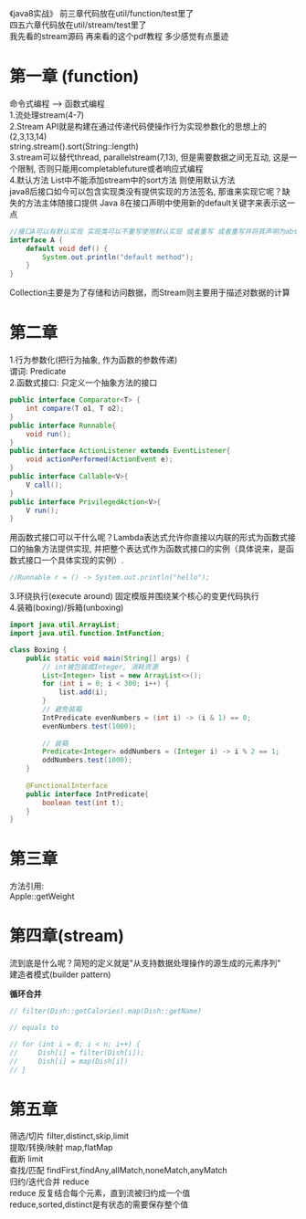 《java8实战》
前三章代码放在util/function/test里了  
四五六章代码放在util/stream/test里了  
我先看的stream源码 再来看的这个pdf教程 多少感觉有点墨迹  

# 第一章 (function)
命令式编程 --> 函数式编程  
1.流处理stream(4-7)  
2.Stream API就是构建在通过传递代码使操作行为实现参数化的思想上的(2,3,13,14)  
string.stream().sort(String::length)  
3.stream可以替代thread, parallelstream(7,13), 但是需要数据之间无互动, 这是一个限制, 否则只能用completablefuture或者响应式编程  
4.默认方法 List中不能添加stream中的sort方法 则使用默认方法  
java8后接口如今可以包含实现类没有提供实现的方法签名, 那谁来实现它呢？缺失的方法主体随接口提供 Java 8在接口声明中使用新的default关键字来表示这一点  
```java
//接口A可以有默认实现 实现类可以不重写使用默认实现 或者重写 或者重写并将其声明为abstract  
interface A { 
    default void def() {
        System.out.println("default method");
    }
}
```
Collection主要是为了存储和访问数据，而Stream则主要用于描述对数据的计算  

# 第二章
1.行为参数化(把行为抽象, 作为函数的参数传递)  
谓词: Predicate  
2.函数式接口: 只定义一个抽象方法的接口  
```java
public interface Comparator<T> {
    int compare(T o1, T o2);
}
public interface Runnable{
    void run();
}
public interface ActionListener extends EventListener{
    void actionPerformed(ActionEvent e);
}
public interface Callable<V>{
    V call();
}
public interface PrivilegedAction<V>{
    V run();
}
```
用函数式接口可以干什么呢？Lambda表达式允许你直接以内联的形式为函数式接口的抽象方法提供实现, 并把整个表达式作为函数式接口的实例（具体说来，是函数式接口一个具体实现的实例）.
```java
//Runnable r = () -> System.out.println("hello");
```
3.环绕执行(execute around)
固定模版并围绕某个核心的变更代码执行  
4.装箱(boxing)/拆箱(unboxing)

```java
import java.util.ArrayList;
import java.util.function.IntFunction;

class Boxing {
    public static void main(String[] args) {
        // int被包装成Integer, 消耗资源
        List<Integer> list = new ArrayList<>();
        for (int i = 0; i < 300; i++) {
            list.add(i);
        }
        // 避免装箱
        IntPredicate evenNumbers = (int i) -> (i & 1) == 0;
        evenNumbers.test(1000);
        
        // 装箱
        Predicate<Integer> oddNumbers = (Integer i) -> i % 2 == 1;
        oddNumbers.test(1000);
    }
    
    @FunctionalInterface
    public interface IntPredicate{
        boolean test(int t);
    }
}
```
# 第三章
方法引用:  
Apple::getWeight  

# 第四章(stream)
流到底是什么呢？简短的定义就是"从支持数据处理操作的源生成的元素序列"  
建造者模式(builder pattern)  

**循环合并**  
```java
// filter(Dish::getCalories).map(Dish::getName)  

// equals to 

// for (int i = 0; i < n; i++) {
//     Dish[i] = filter(Dish[i]);
//     Dish[i] = map(Dish[i])
// }
```

# 第五章
筛选/切片 filter,distinct,skip,limit  
提取/转换/映射 map,flatMap   
截断 limit  
查找/匹配 findFirst,findAny,allMatch,noneMatch,anyMatch   
归约/迭代合并 reduce  
reduce 反复结合每个元素，直到流被归约成一个值  
reduce,sorted,distinct是有状态的需要保存整个值
